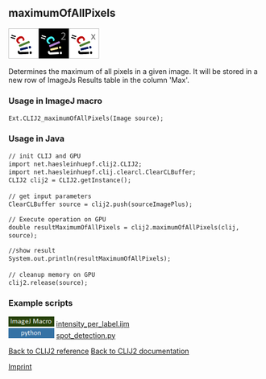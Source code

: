 ## maximumOfAllPixels
<img src="images/mini_clij1_logo.png"/><img src="images/mini_clij2_logo.png"/><img src="images/mini_clijx_logo.png"/>

Determines the maximum of all pixels in a given image. It will be stored in a new row of ImageJs
Results table in the column 'Max'.

### Usage in ImageJ macro
```
Ext.CLIJ2_maximumOfAllPixels(Image source);
```


### Usage in Java
```
// init CLIJ and GPU
import net.haesleinhuepf.clij2.CLIJ2;
import net.haesleinhuepf.clij.clearcl.ClearCLBuffer;
CLIJ2 clij2 = CLIJ2.getInstance();

// get input parameters
ClearCLBuffer source = clij2.push(sourceImagePlus);
```

```
// Execute operation on GPU
double resultMaximumOfAllPixels = clij2.maximumOfAllPixels(clij, source);
```

```
//show result
System.out.println(resultMaximumOfAllPixels);

// cleanup memory on GPU
clij2.release(source);
```




### Example scripts
<a href="https://github.com/clij/clij2-docs/blob/master/src/main/macro/intensity_per_label.ijm"><img src="images/language_macro.png" height="20"/></a> [intensity_per_label.ijm](https://github.com/clij/clij2-docs/blob/master/src/main/macro/intensity_per_label.ijm)  
<a href="https://github.com/clij/clijpy/blob/master/python/spot_detection.py"><img src="images/language_python.png" height="20"/></a> [spot_detection.py](https://github.com/clij/clijpy/blob/master/python/spot_detection.py)  


[Back to CLIJ2 reference](https://clij.github.io/clij2-docs/reference)
[Back to CLIJ2 documentation](https://clij.github.io/clij2-docs)

[Imprint](https://clij.github.io/imprint)
